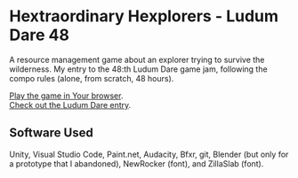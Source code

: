 # Hextraordinary Hexplorers - Ludum Dare 48

A resource management game about an explorer trying to survive the wilderness.
My entry to the 48:th Ludum Dare game jam, following the compo rules (alone, from scratch, 48 hours).

[Play the game in Your browser](https://aggrathon.github.io/LudumDare48/).  
[Check out the Ludum Dare entry](https://ldjam.com/events/ludum-dare/48/hextraordinary-hexplorers).

## Software Used

Unity, Visual Studio Code, Paint.net, Audacity, Bfxr, git, Blender (but only for a prototype that I abandoned), NewRocker (font), and ZillaSlab (font).
